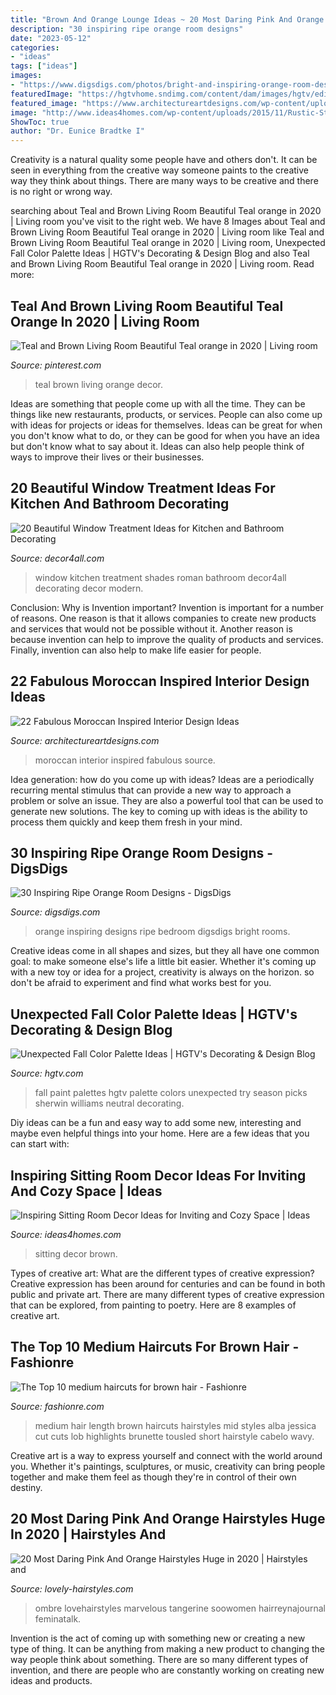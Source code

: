 ```yaml
---
title: "Brown And Orange Lounge Ideas ~ 20 Most Daring Pink And Orange Hairstyles Huge In 2020"
description: "30 inspiring ripe orange room designs"
date: "2023-05-12"
categories:
- "ideas"
tags: ["ideas"]
images:
- "https://www.digsdigs.com/photos/bright-and-inspiring-orange-room-designs-5-554x741.jpg"
featuredImage: "https://hgtvhome.sndimg.com/content/dam/images/hgtv/editorial/blogs/fullset/Kayla/Original-BPF-KK_fall-house-palette3.jpg.rend.hgtvcom.616.822.suffix/1470416044907.jpeg"
featured_image: "https://www.architectureartdesigns.com/wp-content/uploads/2013/09/42.jpg"
image: "http://www.ideas4homes.com/wp-content/uploads/2015/11/Rustic-Stone-Wall-and-Wide-Fireplace-in-Breathtaking-Sitting-Room-Decor-with-Brown-Leather-Sofas.jpg"
ShowToc: true
author: "Dr. Eunice Bradtke I"
---
```



Creativity is a natural quality some people have and others don't. It can be seen in everything from the creative way someone paints to the creative way they think about things. There are many ways to be creative and there is no right or wrong way.

	

		
searching about Teal and Brown Living Room Beautiful Teal orange in 2020 | Living room you've visit to the right web. We have 8 Images about Teal and Brown Living Room Beautiful Teal orange in 2020 | Living room like Teal and Brown Living Room Beautiful Teal orange in 2020 | Living room, Unexpected Fall Color Palette Ideas | HGTV&#039;s Decorating &amp; Design Blog and also Teal and Brown Living Room Beautiful Teal orange in 2020 | Living room. Read more:
		
    
## Teal And Brown Living Room Beautiful Teal Orange In 2020 | Living Room

<img loading=lazy src="https://i.pinimg.com/736x/89/5c/a7/895ca781e680424ac577e6fe8a0f7e99.jpg" onerror="this.onerror=null;this.src='https://tse3.mm.bing.net/th?id=OIP.-pdRLtbhZvRR-MRLUS5LQwHaJ3&amp;pid=15.1';" alt="Teal and Brown Living Room Beautiful Teal orange in 2020 | Living room">

_Source: pinterest.com_

>teal brown living orange decor. 

	

Ideas are something that people come up with all the time. They can be things like new restaurants, products, or services. People can also come up with ideas for projects or ideas for themselves. Ideas can be great for when you don't know what to do, or they can be good for when you have an idea but don't know what to say about it. Ideas can also help people think of ways to improve their lives or their businesses.

    
## 20 Beautiful Window Treatment Ideas For Kitchen And Bathroom Decorating

<img loading=lazy src="https://decor4all.com/wp-content/uploads/2015/07/modern-kitchen-decor-roman-shades-window-treatment-ideas-11.jpg" onerror="this.onerror=null;this.src='https://tse4.mm.bing.net/th?id=OIP.fBotl9SaPPQKQZt7x7hfVgHaF7&amp;pid=15.1';" alt="20 Beautiful Window Treatment Ideas for Kitchen and Bathroom Decorating">

_Source: decor4all.com_

>window kitchen treatment shades roman bathroom decor4all decorating decor modern. 

	

Conclusion: Why is Invention important?
Invention is important for a number of reasons. One reason is that it allows companies to create new products and services that would not be possible without it. Another reason is because invention can help to improve the quality of products and services. Finally, invention can also help to make life easier for people.

    
## 22 Fabulous Moroccan Inspired Interior Design Ideas

<img loading=lazy src="https://www.architectureartdesigns.com/wp-content/uploads/2013/09/42.jpg" onerror="this.onerror=null;this.src='https://tse1.mm.bing.net/th?id=OIP.6MAkBEwfNimxTo1Rf00DQQHaF7&amp;pid=15.1';" alt="22 Fabulous Moroccan Inspired Interior Design Ideas">

_Source: architectureartdesigns.com_

>moroccan interior inspired fabulous source. 

	

Idea generation: how do you come up with ideas?
Ideas are a periodically recurring mental stimulus that can provide a new way to approach a problem or solve an issue. They are also a powerful tool that can be used to generate new solutions. The key to coming up with ideas is the ability to process them quickly and keep them fresh in your mind.

    
## 30 Inspiring Ripe Orange Room Designs - DigsDigs

<img loading=lazy src="https://www.digsdigs.com/photos/bright-and-inspiring-orange-room-designs-5-554x741.jpg" onerror="this.onerror=null;this.src='https://tse1.mm.bing.net/th?id=OIP._tHrKpSNnyMhLPbJKek3OQHaJ5&amp;pid=15.1';" alt="30 Inspiring Ripe Orange Room Designs - DigsDigs">

_Source: digsdigs.com_

>orange inspiring designs ripe bedroom digsdigs bright rooms. 

	

Creative ideas come in all shapes and sizes, but they all have one common goal: to make someone else's life a little bit easier. Whether it's coming up with a new toy or idea for a project, creativity is always on the horizon. so don't be afraid to experiment and find what works best for you.

    
## Unexpected Fall Color Palette Ideas | HGTV&#039;s Decorating &amp; Design Blog

<img loading=lazy src="https://hgtvhome.sndimg.com/content/dam/images/hgtv/editorial/blogs/fullset/Kayla/Original-BPF-KK_fall-house-palette3.jpg.rend.hgtvcom.616.822.suffix/1470416044907.jpeg" onerror="this.onerror=null;this.src='https://tse2.mm.bing.net/th?id=OIP.ditqmTnJsqvpAKc8NYwNpwHaJ4&amp;pid=15.1';" alt="Unexpected Fall Color Palette Ideas | HGTV&#039;s Decorating &amp; Design Blog">

_Source: hgtv.com_

>fall paint palettes hgtv palette colors unexpected try season picks sherwin williams neutral decorating. 

	

Diy ideas can be a fun and easy way to add some new, interesting and maybe even helpful things into your home. Here are a few ideas that you can start with: 

    
## Inspiring Sitting Room Decor Ideas For Inviting And Cozy Space | Ideas

<img loading=lazy src="http://www.ideas4homes.com/wp-content/uploads/2015/11/Rustic-Stone-Wall-and-Wide-Fireplace-in-Breathtaking-Sitting-Room-Decor-with-Brown-Leather-Sofas.jpg" onerror="this.onerror=null;this.src='https://tse2.mm.bing.net/th?id=OIP.weNb-Pzwt6W-2-P6q7JwMQHaFb&amp;pid=15.1';" alt="Inspiring Sitting Room Decor Ideas for Inviting and Cozy Space | Ideas">

_Source: ideas4homes.com_

>sitting decor brown. 

	

Types of creative art: What are the different types of creative expression?
Creative expression has been around for centuries and can be found in both public and private art. There are many different types of creative expression that can be explored, from painting to poetry. Here are 8 examples of creative art.

    
## The Top 10 Medium Haircuts For Brown Hair - Fashionre

<img loading=lazy src="https://farm5.staticflickr.com/4721/25196249227_a3720e9771_o.jpg" onerror="this.onerror=null;this.src='https://tse4.mm.bing.net/th?id=OIP.VkOOLy0cXkGsIzXSvxDmRAHaJ4&amp;pid=15.1';" alt="The Top 10 medium haircuts for brown hair - Fashionre">

_Source: fashionre.com_

>medium hair length brown haircuts hairstyles mid styles alba jessica cut cuts lob highlights brunette tousled short hairstyle cabelo wavy. 

	

Creative art is a way to express yourself and connect with the world around you. Whether it's paintings, sculptures, or music, creativity can bring people together and make them feel as though they're in control of their own destiny.

    
## 20 Most Daring Pink And Orange Hairstyles Huge In 2020 | Hairstyles And

<img loading=lazy src="https://www.lovely-hairstyles.com/wp-content/uploads/2020/03/9-lovely-hairstyles.com-hair-color-ideas-1003202015239.jpg" onerror="this.onerror=null;this.src='https://tse2.mm.bing.net/th?id=OIP.ABlnPU2enNNtvdUmc6WCjAHaLG&amp;pid=15.1';" alt="20 Most Daring Pink And Orange Hairstyles Huge in 2020 | Hairstyles and">

_Source: lovely-hairstyles.com_

>ombre lovehairstyles marvelous tangerine soowomen hairreynajournal feminatalk. 

	

Invention is the act of coming up with something new or creating a new type of thing. It can be anything from making a new product to changing the way people think about something. There are so many different types of invention, and there are people who are constantly working on creating new ideas and products.

